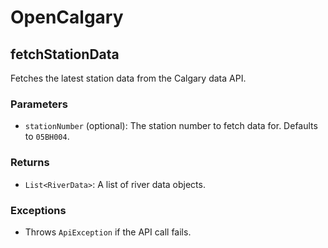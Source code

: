# OpenCalgary


## fetchStationData

Fetches the latest station data from the Calgary data API.

### Parameters
- `stationNumber` (optional): The station number to fetch data for. Defaults to `05BH004`.

### Returns
- `List<RiverData>`: A list of river data objects.

### Exceptions
- Throws `ApiException` if the API call fails.
